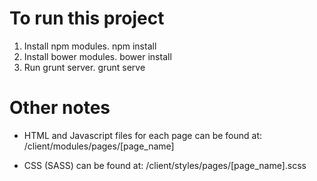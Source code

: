 # To run this project

1) Install npm modules.
npm install
2) Install bower modules. 
bower install
3) Run grunt server. 
grunt serve

# Other notes

* HTML and Javascript files for each page can be found at:
/client/modules/pages/[page_name]

* CSS (SASS) can be found at:
/client/styles/pages/[page_name].scss